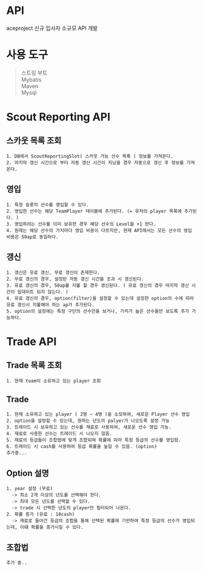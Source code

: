 # API
  aceproject 신규 입사자 소규모 API 개발
  
# 사용 도구
  > 스트링 부트  
  > Mybatis  
  > Maven  
  > Mysql  
# Scout Reporting API
  ## 스카웃 목록 조회
    1. DB에서 ScoutReportingSlot( 스카웃 가능 선수 목록 ) 정보를 가져온다.
    2. 마지막 갱신 시간으로 부터 자동 갱신 시간이 지났을 경우 자동으로 갱신 후 정보를 가져온다.

  ## 영입
    1. 특정 슬롯의 선수를 영입할 수 있다.
    2. 영입한 선수는 해당 TeamPlayer 테이블에 추가된다. (= 유저의 player 목록에 추가된다. )
    3. 영입하려는 선수를 이미 보유한 경우 해당 선수의 Level을 +1 한다.
    4. 원래는 해당 선수의 가치마다 영입 비용이 다르지만, 현재 API에서는 모든 선수의 영입 비용은 50ap로 동일하다.

  ## 갱신
    1. 갱신은 유료 갱신, 무료 갱신이 존재한다.
    2. 무료 갱신의 경우, 설정된 자동 갱신 시간을 초과 시 갱신된다.
    3. 유료 갱신의 경우, 50ap를 지불 할 경우 갱신된다. ( 유료 갱신의 경우 마지막 갱신 시간이 업데이트 되지 않는다. )
    4. 유료 갱신의 경우, option(filter)을 설정할 수 있는데 설정한 option의 수에 따라 유료 갱신시 지불해야 하는 ap가 추가된다.
    5. option의 설정에는 특정 구단의 선수만을 보거나, 가치가 높은 선수들만 보도록 추가 가능하다.
    
# Trade API
  ## Trade 목록 조회
    1. 현재 team이 소유하고 있는 player 조회
  
  ## Trade
    1. 현재 소유하고 있는 player ( 2명 ~ 4명 )을 소모하여, 새로운 Player 선수 영입
    2. option을 설정할 수 있는데, 원하는 년도의 palyer가 나오도록 설정 가능
    3. 트레이드 시 보유하고 있는 선수를 재료로 사용하여, 새로운 선수 영입 가능.
    4. 재료로 사용한 선수는 트레이드 시 나오지 않음.
    5. 재료의 등급들이 조합법에 맞게 조합되여 확률에 따라 특정 등급의 선수를 영입함.
    6. 트레이드 시 cash를 사용하여 등급 확률을 높일 수 있음. (option)
    추가중...
    
  ## Option 설명
    1. year 설정 (무료)
      -> 최소 2개 이상의 년도를 선택해야 한다.
      -> 최대 모든 년도를 선택할 수 있다.
      -> trade 시 선택한 년도의 player만 필터되어 나온다.
    2. 확률 증가 (유료 : 10cash)
      -> 재료로 들어간 등급의 조합을 통해 선택된 확률에 기반하여 특정 등급의 선수가 영입되는데, 이떄 확률을 증가시킬 수 있다.
      
  ## 조합법
    추가 중..
